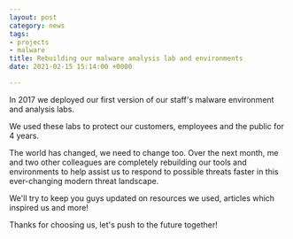 ```yaml
---
layout: post
category: news
tags:
- projects
- malware
title: Rebuilding our malware analysis lab and environments
date: 2021-02-15 15:14:00 +0000

---
```

In 2017 we deployed our first version of our staff's malware environment and analysis labs.

We used these labs to protect our customers, employees and the public for 4 years.

The world has changed, we need to change too. Over the next month, me and two other colleagues are completely rebuilding our tools and environments to help assist us to respond to possible threats faster in this ever-changing modern threat landscape.

We'll try to keep you guys updated on resources we used, articles which inspired us and more!

Thanks for choosing us, let's push to the future together!